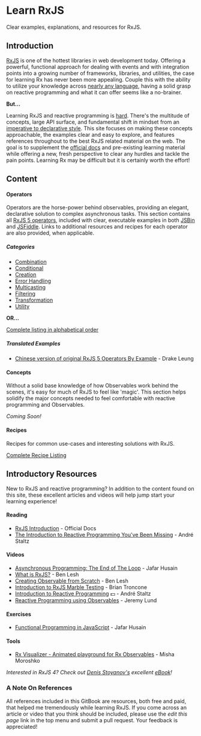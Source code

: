 # Learn RxJS

Clear examples, explanations, and resources for RxJS.


## Introduction

[RxJS](https://github.com/ReactiveX/rxjs) is one of the hottest libraries in web development today. Offering a powerful, functional approach for dealing with events and with integration points into a growing number of frameworks, libraries, and utilities, 
the case for learning Rx has never been more appealing. Couple this with the ability to utilize your knowledge across [nearly any language](http://reactivex.io/languages.html), 
having a solid grasp on reactive programming and what it can offer seems like a no-brainer.

**But...**

Learning RxJS and reactive programming is [hard](https://twitter.com/hoss/status/742643506536153088). There's the multitude of concepts, large API surface, and fundamental shift in mindset 
from an [imperative to declarative style](http://codenugget.co/2015/03/05/declarative-vs-imperative-programming-web.html). This site focuses on making these concepts approachable, the examples clear and easy to explore, 
and features references throughout to the best RxJS related material on the web. 
The goal is to supplement the [official docs](http://reactivex.io/rxjs/) and pre-existing learning material while offering a new, fresh perspective to clear any hurdles and tackle the pain points. 
Learning Rx may be difficult but it is certainly worth the effort!

## Content

#### Operators
Operators are the horse-power behind observables, providing an elegant, declarative solution to complex asynchronous tasks.
This section contains all [RxJS 5 operators](/operators/README.md), included with clear, executable examples in both [JSBin](https://jsbin.com) and [JSFiddle](https://jsfiddle.net). Links to additional resources and recipes for each operator are also provided, when applicable.  

##### Categories
* [Combination](/operators/combination/README.md)
* [Conditional](/operators/conditional/README.md)
* [Creation](/operators/creation/README.md)
* [Error Handling](/operators/error_handling/README.md)
* [Multicasting](/operators/multicasting/README.md)
* [Filtering](/operators/filtering/README.md)
* [Transformation](/operators/transformation/README.md)
* [Utility](/operators/utility/README.md)

**OR...**

[Complete listing in alphabetical order](/operators/complete.md)

##### Translated Examples
* [Chinese version of original RxJS 5 Operators By Example](https://gist.github.com/DrakeLeung/ecbcedab8534d4486a888ef777a76140) - Drake Leung

#### Concepts
Without a solid base knowledge of how Observables work behind the scenes, it's easy for much of RxJS to feel like 'magic'.
This section helps solidify the major concepts needed to feel comfortable with reactive programming and Observables.

*Coming Soon!*

#### Recipes
Recipes for common use-cases and interesting solutions with RxJS. 

[Complete Recipe Listing](/recipes/README.md)

## Introductory Resources

New to RxJS and reactive programming? In addition to the content found on this site, these excellent articles and videos will help
jump start your learning experience!

#### Reading
* [RxJS Introduction](http://reactivex.io/rxjs/manual/overview.html#introduction) - Official Docs
* [The Introduction to Reactive Programming You've Been Missing](https://gist.github.com/staltz/868e7e9bc2a7b8c1f754) - André Staltz

#### Videos
* [Asynchronous Programming: The End of The Loop](https://egghead.io/courses/mastering-asynchronous-programming-the-end-of-the-loop) - Jafar Husain
* [What is RxJS?](https://egghead.io/lessons/rxjs-what-is-rxjs) - Ben Lesh
* [Creating Observable from Scratch](https://egghead.io/lessons/rxjs-creating-observable-from-scratch) - Ben Lesh
* [Introduction to RxJS Marble Testing](https://egghead.io/lessons/rxjs-introduction-to-rxjs-marble-testing) - Brian Troncone
* [Introduction to Reactive Programming](https://egghead.io/courses/introduction-to-reactive-programming) :dollar: - André Staltz
* [Reactive Programming using Observables](https://www.youtube.com/watch?v=HT7JiiqnYYc&feature=youtu.be) - Jeremy Lund

#### Exercises
* [Functional Programming in JavaScript](http://reactivex.io/learnrx/) - Jafar Husain

#### Tools
* [Rx Visualizer - Animated playground for Rx Observables](https://rxviz.com) - Misha Moroshko

*Interested in RxJS 4? Check out [Denis Stoyanov's](https://github.com/xgrommx) excellent [eBook](https://xgrommx.github.io/rx-book/)!*

### A Note On References
All references included in this GitBook are resources, both free and paid, that helped me tremendously while learning RxJS.
If you come across an article or video that you think should be included, please use the *edit this page* link in the top
menu and submit a pull request. Your feedback is appreciated!
